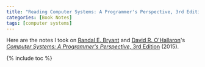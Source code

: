 ```yaml
---
title: "Reading Computer Systems: A Programmer's Perspective, 3rd Edition"
categories: [Book Notes]
tags: [computer systems]
---
```


Here are the notes I took on [Randal E. Bryant](http://www.cs.cmu.edu/~bryant) and [David R. O'Hallaron](http://www.cs.cmu.edu/~droh)'s [*Computer Systems: A Programmer's Perspective*, 3rd Edition](https://csapp.cs.cmu.edu/) (2015).

{% include toc %}